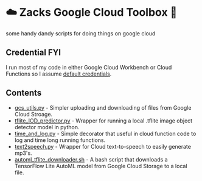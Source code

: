 # ☁️ Zacks Google Cloud Toolbox 🧰
some handy dandy scripts for doing things on google cloud 

## Credential FYI
I run most of my code in either Google Cloud Workbench or Cloud Functions so I assume [default credentials](https://cloud.google.com/docs/authentication/application-default-credentials).

## Contents
- [gcs_utils.py](gcs_utils.py) - Simpler uploading and downloading of files from Google Cloud Stroage.
- [tflite_IOD_predictor.py](tflite_IOD_predictor.py) - Wrapper for running a local .tflite image object detector model in python.
- [time_and_log.py](time_and_log.py) - Simple decorator that useful in cloud function code to log and time long running functions.
- [text2speech.py](text2speech.py) - Wrapper for Cloud text-to-speech to easily generate mp3's.
- [automl_tflite_downloader.sh](automl_tflite_downloader.sh) - A bash script that downloads a TensorFlow Lite AutoML model from Google Cloud Storage to a local file.
